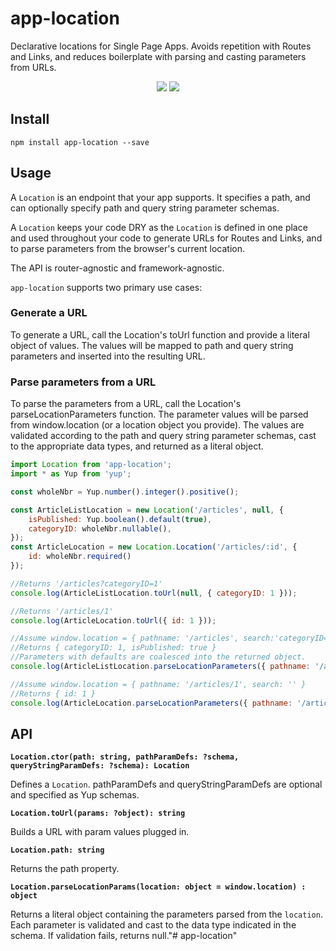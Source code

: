 # app-location
Declarative locations for Single Page Apps. Avoids repetition with Routes and Links, and reduces boilerplate with parsing and casting parameters from URLs.
<p align="center">
  <a href="https://www.npmjs.com/package/app-location"><img src="https://img.shields.io/npm/v/app-location.svg?style=flat-square"></a>
  <a href="https://www.npmjs.com/package/app-location"><img src="https://img.shields.io/npm/dm/app-location.svg?style=flat-square"></a>
</p>

## Install

`npm install app-location --save`

## Usage

A `Location` is an endpoint that your app supports.  It specifies a path, and can optionally specify path and query string parameter schemas. 

A `Location` keeps your code DRY as the `Location` is defined in one place and used throughout your code to generate URLs for Routes and Links,
and to parse parameters from the browser's current location. 

The API is router-agnostic and framework-agnostic. 

`app-location` supports two primary use cases:

### Generate a URL

To generate a URL, call the Location's toUrl function and provide a literal object of values. The values will be mapped to path and query string parameters and inserted into the resulting URL.

### Parse parameters from a URL

To parse the parameters from a URL, call the Location's parseLocationParameters function. The parameter values will be parsed from window.location (or a location object you provide). The values
are validated according to the path and query string parameter schemas, cast to the appropriate data types, and returned as a literal object.

```javascript
import Location from 'app-location';
import * as Yup from 'yup';

const wholeNbr = Yup.number().integer().positive();

const ArticleListLocation = new Location('/articles', null, {
    isPublished: Yup.boolean().default(true),
    categoryID: wholeNbr.nullable(),
});
const ArticleLocation = new Location.Location('/articles/:id', {
    id: wholeNbr.required()
});

//Returns '/articles?categoryID=1'
console.log(ArticleListLocation.toUrl(null, { categoryID: 1 }));

//Returns '/articles/1'
console.log(ArticleLocation.toUrl({ id: 1 }));

//Assume window.location = { pathname: '/articles', search:'categoryID=1' }
//Returns { categoryID: 1, isPublished: true }
//Parameters with defaults are coalesced into the returned object.
console.log(ArticleListLocation.parseLocationParameters({ pathname: '/articles', search: 'categoryID=1' }));

//Assume window.location = { pathname: '/articles/1', search: '' }
//Returns { id: 1 }
console.log(ArticleLocation.parseLocationParameters({ pathname: '/articles/1' }));
```

## API

**`Location.ctor(path: string, pathParamDefs: ?schema, queryStringParamDefs: ?schema): Location`**

Defines a `Location`. pathParamDefs and queryStringParamDefs are optional and specified as Yup schemas.

**`Location.toUrl(params: ?object): string`**

Builds a URL with param values plugged in.

**`Location.path: string`**

Returns the path property.

**`Location.parseLocationParams(location: object = window.location) : object`**

Returns a literal object containing the parameters parsed from the `location`. Each parameter is validated and cast to the data type indicated in the schema. If validation fails, returns null."# app-location" 
